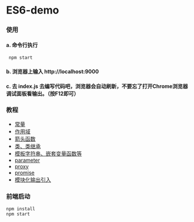 # ES6-demo
### 使用
#### a. 命令行执行<br>
     npm start
#### b. 浏览器上输入 http://localhost:9000
#### c. 去 index.js 去编写代码吧，浏览器会自动刷新，不要忘了打开Chrome浏览器调试面板看输出。（按F12即可）

### 教程

* [常量](https://github.com/LinkChenzy/ES6-demo/blob/master/source/const.js)
* [作用域](https://github.com/LinkChenzy/ES6-demo/blob/master/source/scope.js)
* [箭头函数](https://github.com/LinkChenzy/ES6-demo/blob/master/source/arrow-function.js)
* [类、类继承](https://github.com/LinkChenzy/ES6-demo/blob/master/source/class.js)
* [模板字符串、嵌套变量函数等](https://github.com/LinkChenzy/ES6-demo/blob/master/source/template-string.js)
* [parameter](https://github.com/LinkChenzy/ES6-demo/blob/master/source/parameter.js)
* [proxy](https://github.com/LinkChenzy/ES6-demo/blob/master/source/proxy.js)
* [promise](https://github.com/LinkChenzy/ES6-demo/blob/master/source/promise.js)
* [模块化输出引入](https://github.com/LinkChenzy/ES6-demo/blob/master/source/modules)  

### 前端启动
```
npm install 
npm start
```

